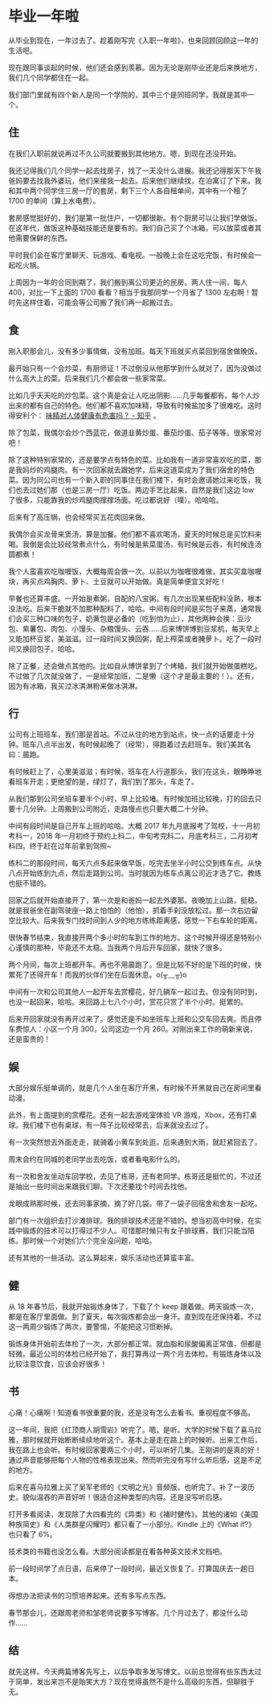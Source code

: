 # 毕业一年啦


从毕业到现在，一年过去了。趁着刚写完《入职一年啦》，也来回顾回顾这一年的生活吧。

现在跟同事谈起的时候，他们还会感到羡慕。因为无论是刚毕业还是后来换地方，我们几个同学都住在一起。

我们部门里就有四个新人是同一个学院的，其中三个是同班同学，我就是其中一个。

## 住

在我们入职前就说再过不久公司就要搬到其他地方。嗯，到现在还没开始。

我还记得我们几个同学一起去找房子，找了一天没什么进展。我还记得那天下午我爸妈要去找我外婆玩，他们来接我一起去。后来他们继续找，在泊寓订了下来。我和其中两个同学住三房一厅的套房，剩下三个人各自租单间，其中有一个租了 1700 的单间（算上水电费）。

套房感觉挺好的，我们是第一批住户，一切都很新。有个厨房可以让我们学做饭。在这年代，做饭这种基础技能还是要有的。我们自己买了个冰箱，可以放菜或者其他需要保鲜的东西。

平时我们会在客厅里聊天、玩游戏、看电视。一般晚上会在这吃完饭，有时候会一起吃火锅。

上周因为一年的合同到期了，我们搬到离公司更近的民房。两人住一间，每人 400，对比一下上面的 1700 看看？相当于我那同学一个月省了 1300 左右啊！暂时先这样住着，可能会等公司搬了我们再一起搬过去。

## 食

刚入职那会儿，没有多少事情做，没有加班。每天下班就买点菜回到宿舍做晚饭。

最开始只有一个会炒菜，有厨师证！不过倒没从他那学到什么就对了，因为没做过什么高大上的菜。后来我们几个都会做一些家常菜。

比如几乎天天吃的炒包菜。这个真是会让人吃出阴影……几乎每餐都有。每个人炒出来的都有自己的特色。他们都不喜欢加味精，导致有时候盐加多了很难吃。这时得安利个： [味精对人体健康有危害吗？ - 知乎](https://www.zhihu.com/question/28066901/answer/152551386) 。

除了包菜，我偶尔会炒个西蓝花，做道韭黄炒蛋、番茄炒蛋、茄子等等。很家常对吧！

除了这种特别家常的，还是要学点有特色的菜。比如我有一道非常喜欢吃的菜，那是我妈炒的鸡腿肉。有一次回家就去跟她学，后来这道菜成为了我们宿舍的特色菜。因为同公司也有一个新入职的同事住在我们楼下，有时会邀请她过来吃饭，我们也去过她们那（也是三房一厅）吃饭。两边手艺比起来，自然是我们这边 low 了很多，只能靠我的炒鸡腿肉撑撑场面。吃过都说好（噗）。哈哈哈。

后来有了高压锅，也会经常买五花肉回来做。

我偶尔会买龙骨来煲汤，算是加餐。他们都不喜欢喝汤，夏天的时候总是买饮料来喝。我倒是会比较经常煮点什么，有时候是紫菜蛋汤，有时候是云吞，有时候连汤圆都煮！

我个人蛮喜欢吃咖喱饭，大概每周会做一次。以前以为咖喱很难做，其实买盒咖喱块，再买点鸡胸肉、萝卜、土豆就可以开始做。真是简单便宜又好吃！

早餐也还算丰盛。一开始是煮粥，自配的八宝粥。有几次出现某些配料没熟，根本没法吃。后来干脆就不加那种配料了，哈哈。中间有段时间是买包子来蒸，通常我们会买三种口味的包子，奶黄包是必备的（吃到怕为止），其他两种会换：豆沙包、紫薯包、肉包、小馒头、杂粮馒头、云吞……后来博饼博到豆浆机，每天早上又能加杯豆浆，美滋滋。过一段时间又换回粥，配上榨菜或者腌萝卜。吃了一段时间又换回包子。哈哈。

除了正餐，还会做点其他的。比如自从博饼拿到了个烤箱，我们就开始做蛋糕吃。不过做了几次就没做了，一是经常加班，二是懒（这个才是最主要的！）。还有，因为有冰箱，我买过冰淇淋粉来做冰淇淋。

## 行

公司有上班班车，我们那是首站。不过从住的地方到站点，快一点的话要走十分钟。班车八点半出发，有时候起晚了（经常），得跑着过去赶班车。我们美其名曰：晨跑。

有时候赶上了，心里美滋滋；有时候，班车在人行道那头，我们在这头，眼睁睁地看班车开走；更绝望的是，绿灯了，我们到了那头，车走了。

从我们那到公司坐班车要半个小时，早上比较堵。有时候加班比较晚，打的回去只要十几分钟。上周搬到公司附近，走路慢点也只要大概二十分钟。

中间有段时间是自己开车上班的哈哈。大概 2017 年九月底报考了驾校，十一月初考科一，2018 年一月初终于预约上科二，中旬考完科二，月底考科三，二月初考科四。终于赶在过年前拿到驾照~

练科二的那段时间，每天六点多起来做早饭，吃完去坐半小时公交到练车点。从快八点开始练到九点，然后走路到公司。当时就因为练车点离公司近才选了它。教练也挺不错的。

回家之后就开始直接开了，第一次是和爸妈一起去外婆那。夜晚加上山路，挺稳。就是我爸坐在副驾驶座一路上怕怕的（他怕），抓着手刹没放松过。那一次右边留空比较大。后来我专门找时间到人少的地方练练距离感，感觉一下右车轮的距离。

很快春节结束，我直接开两个多小时的车到工作的地方。这个时候开得还是特别小心谨慎的那种，毕竟还不太稳。当我两个月后开车回家，就快了很多。

两个月间，每次上班都开车。再也不用晨跑了。但是比较不好的是下班的时候，快累死了还得开车！而我的伙伴们坐在后面休息。o(╥﹏╥)o

中间有一次和公司其他人一起开车去赏樱花，好几辆车一起过去。但没有同时到，也没一起回来，哈哈。来回路上七八个小时，赏花只赏了半个小时。挺累的。

后来开回家就没有再开过来了。感觉还是不如坐班车上班和公交车回去爽。而且停车费惊人：小区一个月 300，公司这边一个月 260。对刚出来工作的萌新来说，还是蛮贵的！

## 娱

大部分娱乐挺单调的，就是几个人坐在客厅开黑，有时候不开黑就自己在房间里看动漫。

此外，有上面提到的赏樱花。还有一起去游戏室体验 VR 游戏，Xbox，还有打桌球。我们楼下也有桌球，有一阵子比较经常去，后来就没去过了。

有一次突然想去外面走走，就骑着小黄车到处逛。后来遇到大雨，就赶紧回去了。

周末会约在同城的老同学出去吃饭，或者看电影什么的。

有一次和舍友坐动车回学校，去见了栋哥，还有老同学。栋哥还是挺忙的，不过还是抽出一些时间出来跟我们聊。下次还要找个时间去找他。

龙眼成熟那时候，还去同事家摘，摘了好几袋。带了一袋子回宿舍和舍友一起吃。

部门有一次组织去打沙滩排球。我的排球技术还是不错的。想当初高中时候，在实践中锻炼的技术可以打得过不少人。可惜那时候只有女子排球赛，我们只能当陪练。那时候一个对她们六个完全没问题，哈哈。

还有其他的一些活动。这么算起来，娱乐活动也还算蛮丰富。

## 健

从 18 年春节后，我就开始锻炼身体了，下载了个 keep 跟着做。两天锻炼一次，都是在客厅里面做。到了夏天，每次锻炼都会出一身汗。直到现在还保持着。不过这一两周少锻炼了两次，要警惕，不能把这习惯断掉。

锻炼身体开始前去体检了一次，大部分都正常。就血脂和尿酸偏离正常值，但都是轻微。最近公司的体检已经开始了，我打算再过一两个月去体检。有锻炼身体以及比较注意饮食，应该会好很多！

## 书

心痛！心痛啊！知道看书很重要的我，还是没有怎么去看书。重视程度不够高。

这一年间，我把《红顶商人胡雪岩》听完了。嗯，是听。大学的时候下载了喜马拉雅，那时候就开始断断续续地听这个。基本上是走在路上的时候听。出来工作后，我在路上也会听。有时候回家要两三个小时，可以听好几集。王刚讲的是真的好！通过声音能够把每个人物的性格表现出来。然而听完没有写什么听后感，这是不足的地方。

后来在喜马拉雅上买了吴军老师的《文明之光》音频版，也听完了。补了一波历史。貌似温吞的声音好听！很适合这种类型的内容。还是没写听后感。

打开多看阅读，发现除了大四看完的《异类》和《褚时健传》。其他的诸如《美国种族简史》和《人类群星闪耀时》都只看了一小部分。Kindle 上的《What if?》也只看了 6%。

技术类的书籍也没怎么看。大部分阅读都是在看各种英文技术文档吧。

前一段时间学了点日语，后来停了一段时间，最近又恢复了。打算国庆去一趟日本。

得想办法把读书的习惯培养起来。还有多写点东西。

春节那会儿，还跟周老师和邹老师说要多写博客。几个月过去了，都没什么动作……

## 结

就先这样。今天两篇博客先写上，以后争取多发写博文。以前总觉得有些东西太过于简单，发出来岂不是贻笑大方？现在觉得虽然不是什么高级的东西，但聊胜于无。

